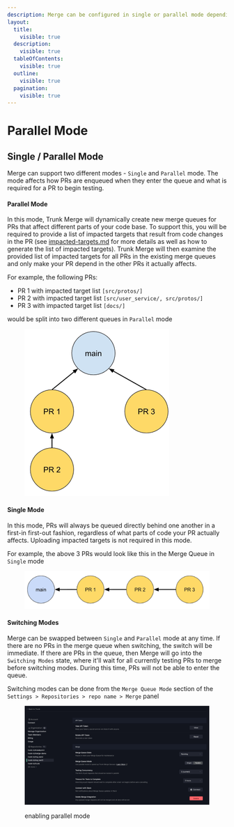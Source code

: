 ```yaml
---
description: Merge can be configured in single or parallel mode depending on your needs.
layout:
  title:
    visible: true
  description:
    visible: true
  tableOfContents:
    visible: true
  outline:
    visible: true
  pagination:
    visible: true
---
```


# Parallel Mode

## Single / Parallel Mode

Merge can support two different modes - `Single` and `Parallel` mode. The mode affects how PRs are enqueued when they enter the queue and what is required for a PR to begin testing.

#### Parallel Mode

In this mode, Trunk Merge will dynamically create new merge queues for PRs that affect different parts of your code base. To support this, you will be required to provide a list of impacted targets that result from code changes in the PR (see [impacted-targets.md](set-up-trunk-merge/impacted-targets.md "mention") for more details as well as how to generate the list of impacted targets). Trunk Merge will then examine the provided list of impacted targets for all PRs in the existing merge queues and only make your PR depend in the other PRs it actually affects.

For example, the following PRs:

- PR 1 with impacted target list `[src/protos/]`
- PR 2 with impacted target list `[src/user_service/, src/protos/]`
- PR 3 with impacted target list `[docs/]`

would be split into two different queues in `Parallel` mode

<figure><img src="./image (19).png" alt="" width="332"><figcaption></figcaption></figure>

#### Single Mode

In this mode, PRs will always be queued directly behind one another in a first-in first-out fashion, regardless of what parts of code your PR actually affects. Uploading impacted targets is not required in this mode.

For example, the above 3 PRs would look like this in the Merge Queue in `Single` mode

<figure><img src="./image (20).png" alt=""><figcaption></figcaption></figure>

#### Switching Modes

Merge can be swapped between `Single` and `Parallel` mode at any time. If there are no PRs in the merge queue when switching, the switch will be immediate. If there are PRs in the queue, then Merge will go into the `Switching Modes` state, where it'll wait for all currently testing PRs to merge before switching modes. During this time, PRs will not be able to enter the queue.

Switching modes can be done from the `Merge Queue Mode` section of the `Settings > Repositories > repo name > Merge` panel

<figure><img src="./set-up-trunk-merge/enable-parallel-mode.png" alt=""><figcaption><p>enabling parallel mode</p></figcaption></figure>
